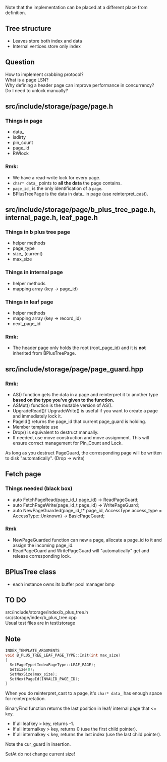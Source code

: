 Note that the implementation can be placed at a different place from definition.
## Tree structure
- Leaves store both index and data
- Internal vertices store only index


## Question
How to implement crabbing protocol?  
What is a page LSN?  
Why defining a header page can improve performance in concurrency?  
Do I need to unlock manually?


## src/include/storage/page/page.h
### Things in page
- data_
- isdirty
- pin_count
- page_id
- RWlock
### Rmk:
  - We have a read-write lock for every page.
  - `char* data_` points to **all the data** the page contains.
  - `page_id_` is the only identification of a `page`.
  - BPlusTreePage is the data in data_ in page (use reinterpret_cast).



## src/include/storage/page/b_plus_tree_page.h, internal_page.h, leaf_page.h
### Things in b plus tree page
- helper methods
- page_type
- size_ (current)
- max_size
### Things in internal page
- helper methods
- mapping array (key -> page_id)
### Things in leaf page
- helper methods
- mapping array (key -> record_id)
- next_page_id

### Rmk:
- The header page only holds the root (root_page_id) and it is **not** inherited from BPlusTreePage.



## src/include/storage/page/page_guard.hpp
### Rmk:
- AS() function gets the data in a page and reinterpret it to another type **based on the type you've given to the function.**
- ASMut() function is the mutable version of AS().
- UpgradeRead()/ UpgradeWrite() is useful if you want to create a page and immediately lock it.
- PageId() returns the page_id that current page_guard is holding.
- Member template use
- Drop() is equivalent to destruct manually.
- If needed, use move construction and move assignment. This will ensure correct management for Pin_Count and Lock.

As long as you destruct PageGuard, the corresponding page will be written to disk "automatically". (Drop -> write)  

## Fetch page
### Things needed (black box)
- auto FetchPageRead(page_id_t page_id) -> ReadPageGuard;
- auto FetchPageWrite(page_id_t page_id) -> WritePageGuard;
- auto NewPageGuarded(page_id_t* page_id, AccessType access_type = AccessType::Unknown) -> BasicPageGuard;

### Rmk
- NewPageGuarded function can new a page, allocate a page_id to it and assign the incoming page_id.
- ReadPageGuard and WritePageGuard will "automatically" get and release corresponding lock.

## BPlusTree class
- each instance owns its buffer pool manager bmp


## TO DO
src/include/storage/index/b_plus_tree.h  
src/storage/index/b_plus_tree.cpp  
Usual test files are in test\storage  

## Note
```cpp
INDEX_TEMPLATE_ARGUMENTS
void B_PLUS_TREE_LEAF_PAGE_TYPE::Init(int max_size)
{
  SetPageType(IndexPageType::LEAF_PAGE);
  SetSize(0);
  SetMaxSize(max_size);
  SetNextPageId(INVALID_PAGE_ID);
}  
```
When you do reinterpret_cast to a page, it's `char* data_` has enough space for reinterpretation.  

BinaryFind function returns the last position in leaf/ internal page that <= key.  
- If all leafkey > key, returns -1.
- If all internalkey > key, returns 0 (use the first child pointer).
- If all internalkey < key, returns the last index (use the last child pointer).

Note the cur_guard in insertion.  

SetAt do not change current size!  